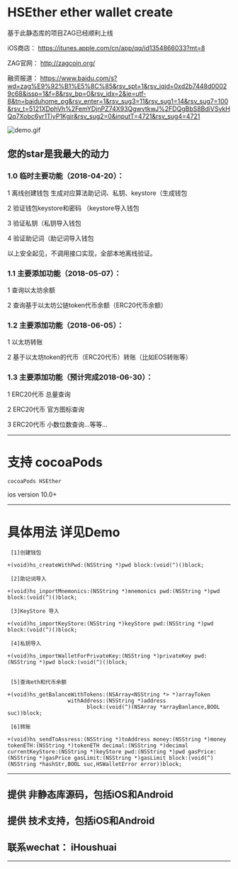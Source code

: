# HSEther ether wallet create 
基于此静态库的项目ZAG已经顺利上线

iOS商店： https://itunes.apple.com/cn/app/qq/id1354866033?mt=8

ZAG官网： http://zagcoin.org/

融资报道： https://www.baidu.com/s?wd=zag%E9%92%B1%E5%8C%85&rsv_spt=1&rsv_iqid=0xd2b7448d00029c68&issp=1&f=8&rsv_bp=0&rsv_idx=2&ie=utf-8&tn=baiduhome_pg&rsv_enter=1&rsv_sug3=11&rsv_sug1=14&rsv_sug7=100&rsv_t=5121XDphVh%2FemYDjnPZ74X93QgwvtkwJ%2FDQgBbS8BdiVSykHQq7Xobc6yr1TiyP1Kgir&rsv_sug2=0&inputT=4721&rsv_sug4=4721

![demo.gif](https://upload-images.jianshu.io/upload_images/2923333-a61f62dff8d416b7.gif?imageMogr2/auto-orient/strip)

## 您的star是我最大的动力

### 1.0 临时主要功能（2018-04-20）：

1 离线创建钱包 生成对应算法助记词、私钥、keystore（生成钱包

2 验证钱包keystore和密码 （keystore导入钱包

3 验证私钥（私钥导入钱包

4 验证助记词（助记词导入钱包

以上安全起见，不调用接口实现，全部本地离线验证。


### 1.1 主要添加功能（2018-05-07）：

1 查询以太坊余额

2 查询基于以太坊公链token代币余额（ERC20代币余额）

### 1.2 主要添加功能（2018-06-05）：

1 以太坊转账

2 基于以太坊token的代币（ERC20代币）转账（比如EOS转账等）

### 1.3 主要添加功能（预计完成2018-06-30）：

1 ERC20代币 总量查询

2 ERC20代币 官方图标查询

3 ERC20代币 小数位数查询...等等...


------------------------------------------------
# 支持 cocoaPods
```
cocoaPods HSEther
```
ios version 10.0+

------------------------------------------------
# 具体用法 详见Demo
```
 [1]创建钱包

+(void)hs_createWithPwd:(NSString *)pwd block:(void(^)()block;
                  
 [2]助记词导入
 
+(void)hs_inportMnemonics:(NSString *)mnemonics pwd:(NSString *)pwd block:(void(^)()block;

 [3]KeyStore 导入
 
+(void)hs_importKeyStore:(NSString *)keyStore pwd:(NSString *)pwd block:(void(^)()block;

 [4]私钥导入

+(void)hs_importWalletForPrivateKey:(NSString *)privateKey pwd:(NSString *)pwd block:(void(^)()block;


 [5]查询eth和代币余额

+(void)hs_getBalanceWithTokens:(NSArray<NSString *> *)arrayToken
                   withAddress:(NSString *)address
                         block:(void(^)(NSArray *arrayBanlance,BOOL suc))block;
                         
 [6]转账
 
+(void)hs_sendToAssress:(NSString *)toAddress money:(NSString *)money tokenETH:(NSString *)tokenETH decimal:(NSString *)decimal currentKeyStore:(NSString *)keyStore pwd:(NSString *)pwd gasPrice:(NSString *)gasPrice gasLimit:(NSString *)gasLimit block:(void(^)(NSString *hashStr,BOOL suc,HSWalletError error))block;
  ```                            
                              

------------------------------------------------
## 提供 非静态库源码，包括iOS和Android
## 提供 技术支持，包括iOS和Android
## 联系wechat： iHoushuai
------------------------------------------------
                              
                  
